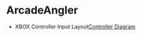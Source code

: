 # ArcadeAngler
- XBOX Controller Input Layout[Controller Diagram](http://www.team358.org/files/programming/ControlSystem2015-2019/images/XBoxControlMapping.jpg)
